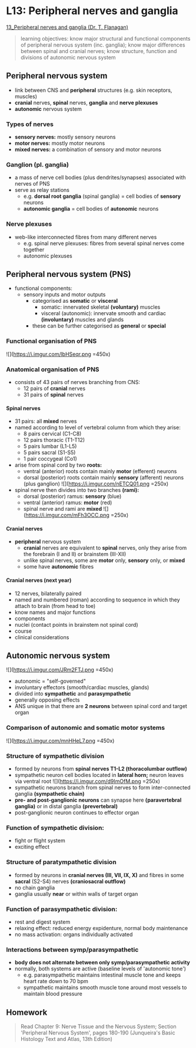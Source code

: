 # L13: Peripheral nerves and ganglia
[13_Peripheral nerves and ganglia (Dr. T. Flanagan)](https://brightspace.ucd.ie/d2l/le/content/155871/viewContent/1674331/View)

> learning objectives: know major structural and functional components of peripheral nervous system (inc. ganglia); know major differences between spinal and cranial nerves; know structure, function and divisions of autonomic nervous system

## Peripheral nervous system
- link between CNS and **peripheral** structures (e.g. skin receptors, muscles)
- **cranial** nerves, **spinal** nerves, **ganglia** and **nerve plexuses**
- **autonomic** nervous system

### Types of nerves
- **sensory nerves:** mostly sensory neurons
- **motor nerves:** mostly motor neurons
- **mixed nerves:** a combination of sensory and motor neurons

### Ganglion (pl. ganglia)
- a mass of nerve cell bodies (plus dendrites/synapses) associated with nerves of PNS
- serve as relay stations
    - e.g. **dorsal root ganglia** (spinal ganglia) = cell bodies of **sensory** neurons
    - **autonomic ganglia** = cell bodies of **autonomic** neurons

### Nerve plexuses
- web-like interconnected fibres from many different nerves
    - e.g. spinal nerve plexuses: fibres from several spinal nerves come together
    - autonomic plexuses

## Peripheral nervous system (PNS)
- functional components:
    - sensory inputs and motor outputs
        - categorised as **somatic** or **visceral**
            - somatic: innervated skeletal **(voluntary)** muscles
            - visceral (autonomic): innervate smooth and cardiac **(involuntary)** muscles and glands
        - these can be further categorised as **general** or **special**

### Functional organisation of PNS
![](https://i.imgur.com/lbHSeqr.png =450x)

### Anatomical organisation of PNS
- consists of 43 pairs of nerves branching from CNS:
    - 12 pairs of **cranial** nerves
    - 31 pairs of **spinal** nerves

#### Spinal nerves
- 31 pairs: all **mixed** nerves
- named according to level of vertebral column from which they arise:
    - 8 pairs cervical (C1-C8)
    - 12 pairs thoracic (T1-T12)
    - 5 pairs lumbar (L1-L5)
    - 5 pairs sacral (S1-S5)
    - 1 pair coccygeal (Co1)
- arise from spinal cord by two **roots:**
    - ventral (anterior) roots contain mainly **motor** (efferent) neurons
    - dorsal (posterior) roots contain mainly **sensory** (afferent) neurons (plus ganglion)
    ![](https://i.imgur.com/nETCQ01.png =250x)
- spinal nerve then divides into two branches **(rami):**
    - dorsal (posterior) ramus: **sensory** (blue)
    - ventral (anterior) ramus: **motor** (red)
    - spinal nerve and rami are **mixed**
    ![](https://i.imgur.com/mFh3OCC.png =250x)

#### Cranial nerves
- **peripheral** nervous system
    - **cranial** nerves are equivalent to **spinal** nerves, only they arise from the forebrain (I and II) or brainstem (III-XII)
    - unlike spinal nerves, some are **motor** only, **sensory** only, or **mixed**
    - some have **autonomic** fibres

#### Cranial nerves (next year)
- 12 nerves, bilaterally paired
- named and numbered (roman) according to sequence in which they attach to brain (from head to toe)
- know names and major functions
- components
- nuclei (contact points in brainstem not spinal cord)
- course
- clinical considerations

## Autonomic nervous system
![](https://i.imgur.com/JRm2FTJ.png =450x)
- autonomic = "self-governed"
- involuntary effectors (smooth/cardiac muscles, glands)
- divided into **sympathetic** and **parasympathetic**
- generally opposing effects
- ANS unique in that there are **2 neurons** between spinal cord and target organ

### Comparison of autonomic and somatic motor systems
![](https://i.imgur.com/mnHHeL7.png =450x)

### Structure of sympathetic division
- formed by neurons from **spinal nerves T1-L2 (thoracolumbar outflow)**
- sympathetic neuron cell bodies located in **lateral horn;** neuron leaves via ventral root
![](https://i.imgur.com/d9ImOfM.png =250x)
- sympathetic neurons branch from spinal nerves to form inter-connected ganglia **(sympathetic chain)**
- **pre- and post-ganglionic neurons** can synapse here **(paravertebral ganglia)** or in distal ganglia **(prevertebral)**
- post-ganglionic neuron continues to effector organ

### Function of sympathetic division:
- fight or flight system
- exciting effect

### Structure of paratympathetic division
- formed by neurons in **cranial nerves (III, VII, IX, X)** and fibres in some **sacral** (S2-S4) nerves **(craniosacral outflow)**
- no chain ganglia
- ganglia usually **near** or within walls of target organ

### Function of parasympathetic division:
- rest and digest system
- relaxing effect: reduced energy expidenture, normal body maintenance
- no mass activation: organs individually activated

### Interactions between symp/parasympathetic
- **body does not alternate between only symp/parasympathetic activity**
- normally, both systems are active (baseline levels of 'autonomic tone')
    - e.g. parasympathetic maintains intestinal muscle tone and keeps heart rate down to 70 bpm
    - sympathetic maintains smooth muscle tone around most vessels to maintain blood pressure

## Homework
> Read Chapter 9: Nerve Tissue and the Nervous System; Section 'Peripheral Nervous System', pages 180-190 (Junqueira's Basic Histology Text and Atlas, 13th Edition)
